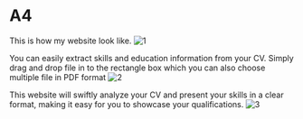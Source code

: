 # A4
This is how my website look like.
![1](https://github.com/Munthitra/Resume-Parser_A4/assets/141125180/d8f61428-dee7-473c-8019-75251a083f79)

You can easily extract skills and education information from your CV. Simply drag and drop file in to the rectangle box which you can also choose multiple file in PDF format
![2](https://github.com/Munthitra/Resume-Parser_A4/assets/141125180/08832093-7d3e-4975-be8f-7bc23a3aacc8)

This website will swiftly analyze your CV and present your skills  in a clear format, making it easy for you to showcase your qualifications.
![3](https://github.com/Munthitra/Resume-Parser_A4/assets/141125180/b7e81833-64cd-4168-a4a0-d35cd48a4f42)





 
